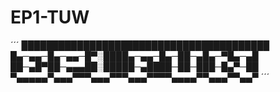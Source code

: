 # EP1-TUW
´´´
████████████████████████████████████████
█▄─▄▄─█▄─▄▄─█▀░████▄─▄▄─█▄─██─▄█▄─▀█▄─▄█
██─▄█▀██─▄▄▄██░█████─▄████─██─███─█▄▀─██
▀▄▄▄▄▄▀▄▄▄▀▀▀▄▄▄▀▀▀▄▄▄▀▀▀▀▄▄▄▄▀▀▄▄▄▀▀▄▄▀
´´´
